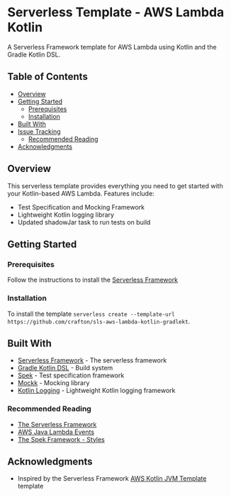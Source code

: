 # Serverless Template - AWS Lambda Kotlin

A Serverless Framework template for AWS Lambda using Kotlin and the Gradle Kotlin DSL.

## Table of Contents

- [Overview](#markdown-header-overview)
- [Getting Started](#markdown-header-getting-started)
    - [Prerequisites](#markdown-header-prerequisites)
    - [Installation](#markdown-header-installation)
- [Built With](#markdown-header-built-with)
- [Issue Tracking](#markdown-header-issue-tracking)
    - [Recommended Reading](#markdown-header-recommended-reading)
- [Acknowledgments](#markdown-header-acknowledgments)

## Overview

This serverless template provides everything you need to get started with your Kotlin-based AWS Lambda. Features include:

* Test Specification and Mocking Framework
* Lightweight Kotlin logging library
* Updated shadowJar task to run tests on build

## Getting Started

### Prerequisites

Follow the instructions to install the [Serverless Framework](https://serverless.com/framework/docs/getting-started/)

### Installation

To install the template `serverless create --template-url https://github.com/crafton/sls-aws-lambda-kotlin-gradlekt`.

## Built With

* [Serverless Framework](https://serverless.com/) - The serverless framework
* [Gradle Kotlin DSL](https://docs.gradle.org/current/userguide/kotlin_dsl.html) - Build system
* [Spek](https://www.spekframework.org/) - Test specification framework
* [Mockk](https://github.com/mockk/mockk) - Mocking library
* [Kotlin Logging](https://github.com/MicroUtils/kotlin-logging) - Lightweight Kotlin logging framework

### Recommended Reading

* [The Serverless Framework](https://serverless.com/framework/docs/)
* [AWS Java Lambda Events](https://github.com/aws/aws-lambda-java-libs/tree/master/aws-lambda-java-events)
* [The Spek Framework - Styles](https://www.spekframework.org/gherkin/)

## Acknowledgments

* Inspired by the Serverless Framework [AWS Kotlin JVM Template](https://github.com/serverless/serverless/tree/master/lib/plugins/create/templates/aws-kotlin-jvm-gradle) template
